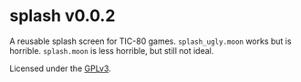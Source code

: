 # splash v0.0.2

A reusable splash screen for TIC-80 games.  `splash_ugly.moon` works
but is horrible. `splash.moon` is less horrible, but still not
ideal.

Licensed under the [GPLv3](https://www.gnu.org/licenses/gpl-3.0.md).
